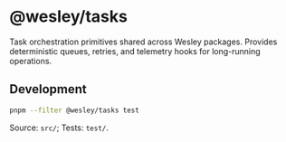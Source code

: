 # @wesley/tasks

Task orchestration primitives shared across Wesley packages. Provides deterministic queues, retries, and telemetry hooks for long-running operations.

## Development

```bash
pnpm --filter @wesley/tasks test
```

Source: `src/`; Tests: `test/`.

